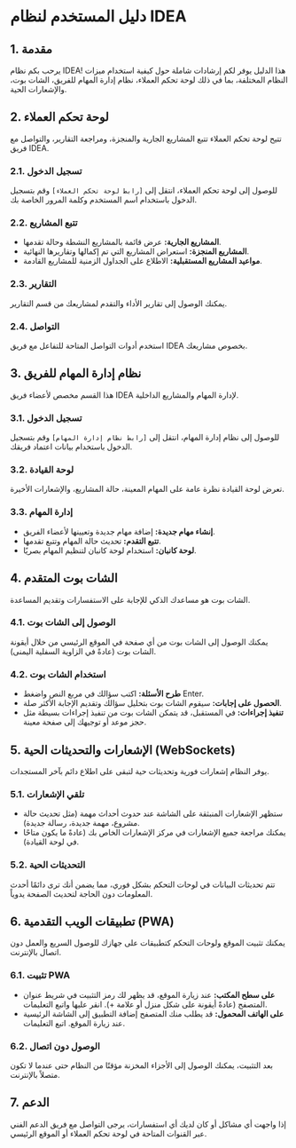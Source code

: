 # دليل المستخدم لنظام IDEA

## 1. مقدمة

يرحب بكم نظام IDEA! هذا الدليل يوفر لكم إرشادات شاملة حول كيفية استخدام ميزات النظام المختلفة، بما في ذلك لوحة تحكم العملاء، نظام إدارة المهام للفريق، الشات بوت، والإشعارات الحية.

## 2. لوحة تحكم العملاء

تتيح لوحة تحكم العملاء تتبع المشاريع الجارية والمنجزة، ومراجعة التقارير، والتواصل مع فريق IDEA.

### 2.1. تسجيل الدخول

للوصول إلى لوحة تحكم العملاء، انتقل إلى `[رابط لوحة تحكم العملاء]` وقم بتسجيل الدخول باستخدام اسم المستخدم وكلمة المرور الخاصة بك.

### 2.2. تتبع المشاريع

*   **المشاريع الجارية:** عرض قائمة بالمشاريع النشطة وحالة تقدمها.
*   **المشاريع المنجزة:** استعراض المشاريع التي تم إكمالها وتقاريرها النهائية.
*   **مواعيد المشاريع المستقبلية:** الاطلاع على الجداول الزمنية للمشاريع القادمة.

### 2.3. التقارير

يمكنك الوصول إلى تقارير الأداء والتقدم لمشاريعك من قسم التقارير.

### 2.4. التواصل

استخدم أدوات التواصل المتاحة للتفاعل مع فريق IDEA بخصوص مشاريعك.

## 3. نظام إدارة المهام للفريق

هذا القسم مخصص لأعضاء فريق IDEA لإدارة المهام والمشاريع الداخلية.

### 3.1. تسجيل الدخول

للوصول إلى نظام إدارة المهام، انتقل إلى `[رابط نظام إدارة المهام]` وقم بتسجيل الدخول باستخدام بيانات اعتماد فريقك.

### 3.2. لوحة القيادة

تعرض لوحة القيادة نظرة عامة على المهام المعينة، حالة المشاريع، والإشعارات الأخيرة.

### 3.3. إدارة المهام

*   **إنشاء مهام جديدة:** إضافة مهام جديدة وتعيينها لأعضاء الفريق.
*   **تتبع التقدم:** تحديث حالة المهام وتتبع تقدمها.
*   **لوحة كانبان:** استخدام لوحة كانبان لتنظيم المهام بصريًا.

## 4. الشات بوت المتقدم

الشات بوت هو مساعدك الذكي للإجابة على الاستفسارات وتقديم المساعدة.

### 4.1. الوصول إلى الشات بوت

يمكنك الوصول إلى الشات بوت من أي صفحة في الموقع الرئيسي من خلال أيقونة الشات بوت (عادةً في الزاوية السفلية اليمنى).

### 4.2. استخدام الشات بوت

*   **طرح الأسئلة:** اكتب سؤالك في مربع النص واضغط Enter.
*   **الحصول على إجابات:** سيقوم الشات بوت بتحليل سؤالك وتقديم الإجابة الأكثر صلة.
*   **تنفيذ إجراءات:** في المستقبل، قد يتمكن الشات بوت من تنفيذ إجراءات بسيطة مثل حجز موعد أو توجيهك إلى صفحة معينة.

## 5. الإشعارات والتحديثات الحية (WebSockets)

يوفر النظام إشعارات فورية وتحديثات حية لتبقى على اطلاع دائم بآخر المستجدات.

### 5.1. تلقي الإشعارات

*   ستظهر الإشعارات المنبثقة على الشاشة عند حدوث أحداث مهمة (مثل تحديث حالة مشروع، مهمة جديدة، رسالة جديدة).
*   يمكنك مراجعة جميع الإشعارات في مركز الإشعارات الخاص بك (عادةً ما يكون متاحًا في لوحة القيادة).

### 5.2. التحديثات الحية

تتم تحديثات البيانات في لوحات التحكم بشكل فوري، مما يضمن أنك ترى دائمًا أحدث المعلومات دون الحاجة لتحديث الصفحة يدوياً.

## 6. تطبيقات الويب التقدمية (PWA)

يمكنك تثبيت الموقع ولوحات التحكم كتطبيقات على جهازك للوصول السريع والعمل دون اتصال بالإنترنت.

### 6.1. تثبيت PWA

*   **على سطح المكتب:** عند زيارة الموقع، قد يظهر لك رمز التثبيت في شريط عنوان المتصفح (عادةً أيقونة على شكل منزل أو علامة +). انقر عليها واتبع التعليمات.
*   **على الهاتف المحمول:** قد يطلب منك المتصفح إضافة التطبيق إلى الشاشة الرئيسية عند زيارة الموقع. اتبع التعليمات.

### 6.2. الوصول دون اتصال

بعد التثبيت، يمكنك الوصول إلى الأجزاء المخزنة مؤقتًا من النظام حتى عندما لا تكون متصلاً بالإنترنت.

## 7. الدعم

إذا واجهت أي مشاكل أو كان لديك أي استفسارات، يرجى التواصل مع فريق الدعم الفني عبر القنوات المتاحة في لوحة تحكم العملاء أو الموقع الرئيسي.

